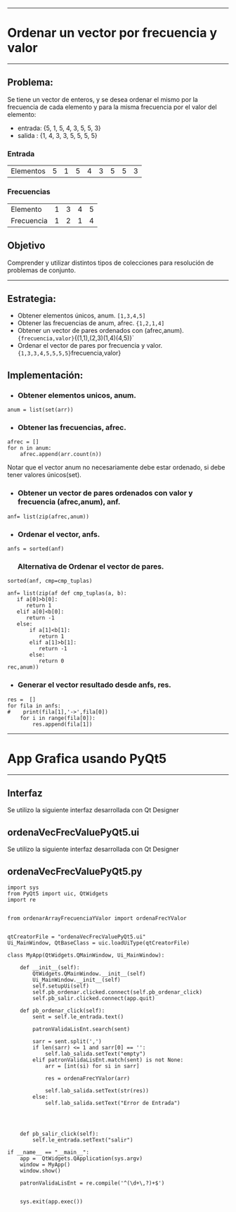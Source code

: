 
***
# Ordenar un vector por frecuencia y valor
***
## Problema: 
Se tiene un vector de enteros, y se desea ordenar el mismo por la frecuencia de cada elemento y para la misma frecuencia por el valor del elemento:

* entrada:  {5, 1, 5, 4, 3, 5, 5, 3}    
* salida :  {1, 4, 3, 3, 5, 5, 5, 5} 

### Entrada
<Table>
  <tr>
      <td>Elementos</td>
      <td>5</td>
      <td>1</td>
      <td>5</td>
      <td>4</td>
      <td>3</td>
      <td>5</td>
      <td>5</td>
      <td>3</td>
   </tr>
   <tr>
</Table>

### Frecuencias
<Table>
  <tr>
      <td>Elemento</td>
      <td>1</td>
      <td>3</td>
      <td>4</td>
      <td>5</td>
   </tr>
   <tr>
    <td>Frecuencia</td>
      <td>1</td>
      <td>2</td>
      <td>1</td>
      <td>4</td>
  </tr>
</Table>

## Objetivo
Comprender y utilizar distintos tipos de colecciones para resolución de problemas de conjunto.

***


## Estrategia: 
* Obtener elementos únicos, anum.           `[1,3,4,5]` 
* Obtener las frecuencias de anum, afrec.   `{1,2,1,4]`
* Obtener un vector de pares ordenados con (afrec,anum). `{frecuencia,valor}`{(1,1),(2,3)(1,4)(4,5)}`
* Ordenar el vector de pares por frecuencia y valor. `{1,3,3,4,5,5,5,5}`frecuencia,valor}

## Implementación: 
* ### Obtener elementos unicos, anum.
```
anum = list(set(arr))

```

* ### Obtener las frecuencias, afrec.
```
afrec = []
for n in anum:
    afrec.append(arr.count(n))
```
Notar que el vector anum no necesariamente debe estar ordenado, si debe tener valores únicos(set).

* ### Obtener un vector de pares ordenados con  valor y frecuencia (afrec,anum), anf.
```
anf= list(zip(afrec,anum))
```

* ### Ordenar el vector, anfs.
```
anfs = sorted(anf)
```


### &nbsp;&nbsp;&nbsp;&nbsp;&nbsp; Alternativa de Ordenar el vector de pares.
```
sorted(anf, cmp=cmp_tuplas)  

anf= list(zip(af def cmp_tuplas(a, b):
   if a[0]>b[0]:
      return 1
   elif a[0]<b[0]:
      return -1
   else:
       if a[1]<b[1]:
          return 1
       elif a[1]>b[1]:
          return -1
       else:
          return 0
rec,anum))
```

* ### Generar el vector resultado desde anfs, res.
```
res =  []
for fila in anfs:
#    print(fila[1],'->',fila[0])
    for i in range(fila[0]):
        res.append(fila[1])

```

***
# App Grafica usando PyQt5
***
## Interfaz

Se utilizo la siguiente interfaz desarrollada con Qt Designer

## ordenaVecFrecValuePyQt5.ui

Se utilizo la siguiente interfaz desarrollada con Qt Designer

## ordenaVecFrecValuePyQt5.py

```
import sys
from PyQt5 import uic, QtWidgets
import re


from ordenarArrayFrecuenciaYValor import ordenaFrecYValor


qtCreatorFile = "ordenaVecFrecValuePyQt5.ui" 
Ui_MainWindow, QtBaseClass = uic.loadUiType(qtCreatorFile)

class MyApp(QtWidgets.QMainWindow, Ui_MainWindow):
           
    def __init__(self):
        QtWidgets.QMainWindow.__init__(self)
        Ui_MainWindow.__init__(self)
        self.setupUi(self)    
        self.pb_ordenar.clicked.connect(self.pb_ordenar_click)
        self.pb_salir.clicked.connect(app.quit)

    def pb_ordenar_click(self):    
        sent = self.le_entrada.text()
        
        patronValidaLisEnt.search(sent)

        sarr = sent.split(',')
        if len(sarr) <= 1 and sarr[0] == '':
            self.lab_salida.setText("empty")
        elif patronValidaLisEnt.match(sent) is not None:
            arr = [int(si) for si in sarr]
        
            res = ordenaFrecYValor(arr)
            
            self.lab_salida.setText(str(res))
        else:
            self.lab_salida.setText("Error de Entrada")
            

        

    def pb_salir_click(self):
        self.le_entrada.setText("salir")
 
if __name__ == "__main__":
    app =  QtWidgets.QApplication(sys.argv)
    window = MyApp()
    window.show()
    
    patronValidaLisEnt = re.compile('^(\d+\,?)+$')

    
    sys.exit(app.exec())   
 
```







